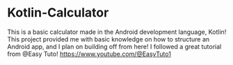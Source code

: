# Kotlin-Calculator
This is a basic calculator made in the Android development language, Kotlin!  This project provided me with basic knowledge on how to structure an Android app, and I plan on building off from here!  I followed a great tutorial from @Easy Tuto! https://www.youtube.com/@EasyTuto1
